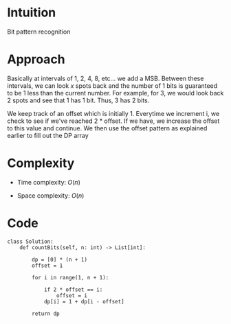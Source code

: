 # Intuition
Bit pattern recognition

# Approach
Basically at intervals of 1, 2, 4, 8, etc... we add a MSB. Between these intervals, we can look $x$ spots back and the number of 1 bits is guaranteed to be 1 less than the current number. For example, for 3, we would look back 2 spots and see that 1 has 1 bit. Thus, 3 has 2 bits.

We keep track of an offset which is initially 1. Everytime we increment i, we check to see if we've reached 2 * offset. If we have, we increase the offset to this value and continue. We then use the offset pattern as explained earlier to fill out the DP array

# Complexity
- Time complexity: $O(n)$
<!-- Add your time complexity here, e.g. $$O(n)$$ -->

- Space complexity: $O(n)$
<!-- Add your space complexity here, e.g. $$O(n)$$ -->

# Code
```python3
class Solution:
    def countBits(self, n: int) -> List[int]:

        dp = [0] * (n + 1)
        offset = 1

        for i in range(1, n + 1):

            if 2 * offset == i:
                offset = i
            dp[i] = 1 + dp[i - offset]

        return dp  
```
